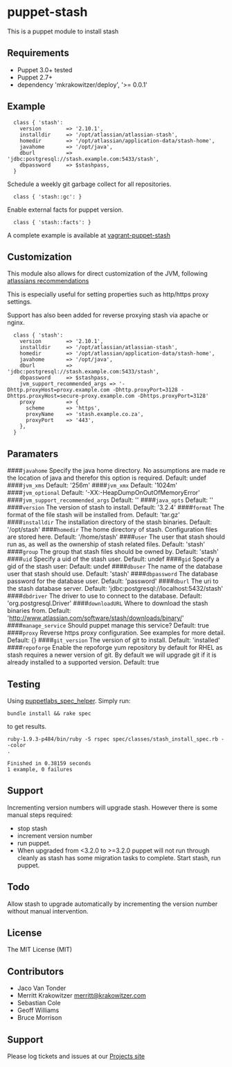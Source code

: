 puppet-stash
============

This is a puppet module to install stash

Requirements
------------
* Puppet 3.0+ tested 
* Puppet 2.7+
* dependency 'mkrakowitzer/deploy', '>= 0.0.1'


Example
-------
```puppet
  class { 'stash':
    version        => '2.10.1',
    installdir     => '/opt/atlassian/atlassian-stash',
    homedir        => '/opt/atlassian/application-data/stash-home',
    javahome       => '/opt/java',
    dburl          => 'jdbc:postgresql://stash.example.com:5433/stash',
    dbpassword     => $stashpass,
  }
```

Schedule a weekly git garbage collect for all repositories. 
```puppet
  class { 'stash::gc': }
```

Enable external facts for puppet version.
```puppet
  class { 'stash::facts': }
```

A complete example is available at [vagrant-puppet-stash](http://github.com/mkrakowitzer/vagrant-puppet-stash)

Customization
-------------
This module also allows for direct customization of the JVM, following [atlassians recommendations](https://confluence.atlassian.com/display/JIRA/Setting+Properties+and+Options+on+Startup)

This is especially useful for setting properties such as http/https proxy settings.

Support has also been added for reverse proxying stash via apache or nginx.

```puppet
  class { 'stash':
    version        => '2.10.1',
    installdir     => '/opt/atlassian/atlassian-stash',
    homedir        => '/opt/atlassian/application-data/stash-home',
    javahome       => '/opt/java',
    dburl          => 'jdbc:postgresql://stash.example.com:5433/stash',
    dbpassword     => $stashpass,
    jvm_support_recommended_args => '-Dhttp.proxyHost=proxy.example.com -Dhttp.proxyPort=3128 -Dhttps.proxyHost=secure-proxy.example.com -Dhttps.proxyPort=3128'
    proxy          => {
      scheme       => 'https',
      proxyName    => 'stash.example.co.za',
      proxyPort    => '443',
    },
  }
```

Paramaters
----------
####`javahome`
Specify the java home directory. No assumptions are made re the location of java and therefor this option is required. Default: undef
####`jvm_xms`
Default: '256m'
####`jvm_xmx`
Default: '1024m'
####`jvm_optional`
Default: '-XX:-HeapDumpOnOutOfMemoryError'
####`jvm_support_recommended_args`
Default: ''
####`java_opts`
Default: ''
####`version`
The version of stash to install. Default: '3.2.4'
####`format`
The format of the file stash will be installed from. Default: 'tar.gz'
####`installdir`
The installation directory of the stash binaries. Default: '/opt/stash'
####`homedir`
The home directory of stash. Configuration files are stored here. Default: '/home/stash'
####`user`
The user that stash should run as, as well as the ownership of stash related files. Default: 'stash'
####`group`
The group that stash files should be owned by. Default: 'stash'
####`uid`
Specify a uid of the stash user. Default: undef
####`gid`
Specify a gid of the stash user: Default: undef
####`dbuser`
The name of the database user that stash should use. Default: 'stash'
####`dbpassword`
The database password for the database user. Default: 'password'
####`dburl`
The uri to the stash database server. Default: 'jdbc:postgresql://localhost:5432/stash'
####`dbdriver`
The driver to use to connect to the database. Default: 'org.postgresql.Driver'
####`downloadURL`
Where to download the stash binaries from. Default: 'http://www.atlassian.com/software/stash/downloads/binary/'
####`manage_service`
Should puppet manage this service? Default: true
####`proxy`
Reverse https proxy configuration. See examples for more detail. Default: {}
####`git_version`
The version of git to install. Default: 'installed'
####`repoforge`
Enable the repoforge yum repository by default for RHEL as stash requires a newer version of git.
By default we will upgrade git if it is already installed to a supported version. Default: true

Testing
-------
Using [puppetlabs_spec_helper](https://github.com/puppetlabs/puppetlabs_spec_helper). Simply run:

```
bundle install && rake spec
```

to get results.

```
ruby-1.9.3-p484/bin/ruby -S rspec spec/classes/stash_install_spec.rb --color
.

Finished in 0.38159 seconds
1 example, 0 failures
```
Support
-------
Incrementing version numbers will upgrade stash. However there is some manual steps required:
* stop stash
* increment version number
* run puppet. 
* When upgraded from <3.2.0 to >=3.2.0 puppet will not run through cleanly as stash has some migration tasks to complete. Start stash, run puppet.

Todo
----
Allow stash to upgrade automatically by incrementing the version number without manual intervention.

License
-------
The MIT License (MIT)

Contributors
------------
* Jaco Van Tonder
* Merritt Krakowitzer merritt@krakowitzer.com
* Sebastian Cole
* Geoff Williams
* Bruce Morrison


Support
-------

Please log tickets and issues at our [Projects site](http://github.com/mkrakowitzer/puppet-stash)
